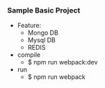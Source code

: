 ### Sample Basic Project
- Feature:
  - Mongo DB
  - Mysql DB
  - REDIS
- compile
  - $ npm run webpack:dev
- run
  - $ npm run webpack
